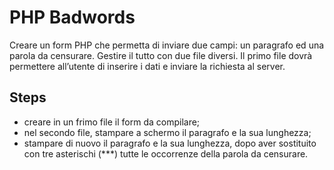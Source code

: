 # PHP Badwords

Creare un form PHP che permetta di inviare due campi: un paragrafo ed una parola da censurare. Gestire il tutto con due file diversi. Il primo file dovrà permettere all’utente di inserire i dati e inviare la richiesta al server.

## Steps

- creare in un frimo file il form da compilare;
- nel secondo file, stampare a schermo il paragrafo e la sua lunghezza;
- stampare di nuovo il paragrafo e la sua lunghezza, dopo aver sostituito con tre asterischi (***) tutte le occorrenze della parola da censurare.
